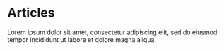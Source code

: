 # Articles

Lorem ipsum dolor sit amet, consectetur adipiscing elit, sed do eiusmod tempor incididunt ut labore et dolore magna aliqua.